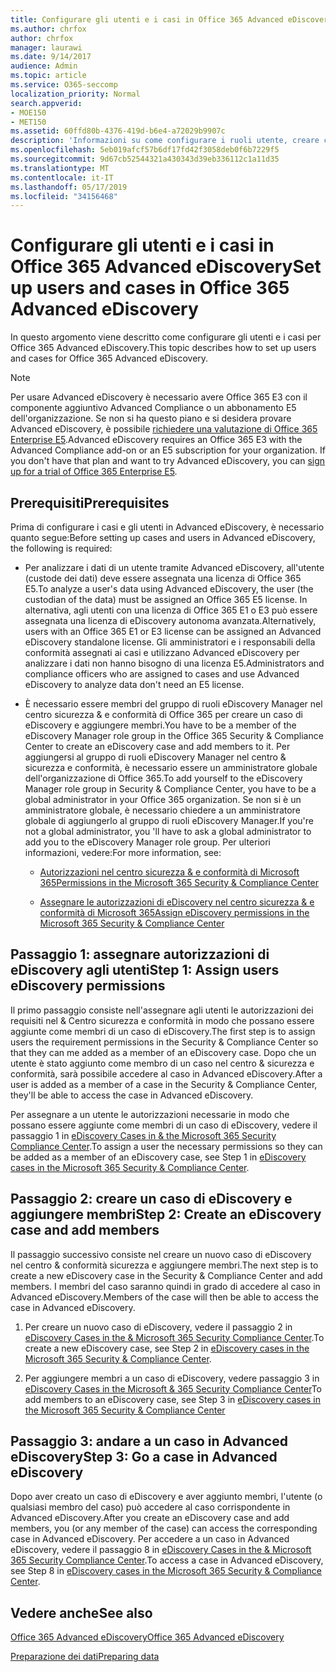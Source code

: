 ```yaml
---
title: Configurare gli utenti e i casi in Office 365 Advanced eDiscovery
ms.author: chrfox
author: chrfox
manager: laurawi
ms.date: 9/14/2017
audience: Admin
ms.topic: article
ms.service: O365-seccomp
localization_priority: Normal
search.appverid:
- MOE150
- MET150
ms.assetid: 60ffd80b-4376-419d-b6e4-a72029b9907c
description: 'Informazioni su come configurare i ruoli utente, creare casi e assegnare gli utenti ai casi in Office 365 Advanced eDiscovery.  '
ms.openlocfilehash: 5eb019afcf57b6df17fd42f3058deb0f6b7229f5
ms.sourcegitcommit: 9d67cb52544321a430343d39eb336112c1a11d35
ms.translationtype: MT
ms.contentlocale: it-IT
ms.lasthandoff: 05/17/2019
ms.locfileid: "34156468"
---
```

# <a name="set-up-users-and-cases-in-office-365-advanced-ediscovery"></a><span data-ttu-id="6b386-103">Configurare gli utenti e i casi in Office 365 Advanced eDiscovery</span><span class="sxs-lookup"><span data-stu-id="6b386-103">Set up users and cases in Office 365 Advanced eDiscovery</span></span>

<span data-ttu-id="6b386-104">In questo argomento viene descritto come configurare gli utenti e i casi per Office 365 Advanced eDiscovery.</span><span class="sxs-lookup"><span data-stu-id="6b386-104">This topic describes how to set up users and cases for Office 365 Advanced eDiscovery.</span></span>
  
> [!NOTE]
> <span data-ttu-id="6b386-p101">Per usare Advanced eDiscovery è necessario avere Office 365 E3 con il componente aggiuntivo Advanced Compliance o un abbonamento E5 dell'organizzazione. Se non si ha questo piano e si desidera provare Advanced eDiscovery, è possibile [richiedere una valutazione di Office 365 Enterprise E5](https://go.microsoft.com/fwlink/p/?LinkID=698279).</span><span class="sxs-lookup"><span data-stu-id="6b386-p101">Advanced eDiscovery requires an Office 365 E3 with the Advanced Compliance add-on or an E5 subscription for your organization. If you don't have that plan and want to try Advanced eDiscovery, you can [sign up for a trial of Office 365 Enterprise E5](https://go.microsoft.com/fwlink/p/?LinkID=698279).</span></span> 
  
## <a name="prerequisites"></a><span data-ttu-id="6b386-107">Prerequisiti</span><span class="sxs-lookup"><span data-stu-id="6b386-107">Prerequisites</span></span>

<span data-ttu-id="6b386-108">Prima di configurare i casi e gli utenti in Advanced eDiscovery, è necessario quanto segue:</span><span class="sxs-lookup"><span data-stu-id="6b386-108">Before setting up cases and users in Advanced eDiscovery, the following is required:</span></span>
  
- <span data-ttu-id="6b386-109">Per analizzare i dati di un utente tramite Advanced eDiscovery, all'utente (custode dei dati) deve essere assegnata una licenza di Office 365 E5.</span><span class="sxs-lookup"><span data-stu-id="6b386-109">To analyze a user's data using Advanced eDiscovery, the user (the custodian of the data) must be assigned an Office 365 E5 license.</span></span> <span data-ttu-id="6b386-110">In alternativa, agli utenti con una licenza di Office 365 E1 o E3 può essere assegnata una licenza di eDiscovery autonoma avanzata.</span><span class="sxs-lookup"><span data-stu-id="6b386-110">Alternatively, users with an Office 365 E1 or E3 license can be assigned an Advanced eDiscovery standalone license.</span></span> <span data-ttu-id="6b386-111">Gli amministratori e i responsabili della conformità assegnati ai casi e utilizzano Advanced eDiscovery per analizzare i dati non hanno bisogno di una licenza E5.</span><span class="sxs-lookup"><span data-stu-id="6b386-111">Administrators and compliance officers who are assigned to cases and use Advanced eDiscovery to analyze data don't need an E5 license.</span></span> 
    
- <span data-ttu-id="6b386-112">È necessario essere membri del gruppo di ruoli eDiscovery Manager nel centro sicurezza &amp; e conformità di Office 365 per creare un caso di eDiscovery e aggiungere membri.</span><span class="sxs-lookup"><span data-stu-id="6b386-112">You have to be a member of the eDiscovery Manager role group in the Office 365 Security &amp; Compliance Center to create an eDiscovery case and add members to it.</span></span> <span data-ttu-id="6b386-113">Per aggiungersi al gruppo di ruoli eDiscovery Manager nel centro &amp; sicurezza e conformità, è necessario essere un amministratore globale dell'organizzazione di Office 365.</span><span class="sxs-lookup"><span data-stu-id="6b386-113">To add yourself to the eDiscovery Manager role group in Security &amp; Compliance Center, you have to be a global administrator in your Office 365 organization.</span></span> <span data-ttu-id="6b386-114">Se non si è un amministratore globale, è necessario chiedere a un amministratore globale di aggiungerlo al gruppo di ruoli eDiscovery Manager.</span><span class="sxs-lookup"><span data-stu-id="6b386-114">If you're not a global administrator, you 'll have to ask a global administrator to add you to the eDiscovery Manager role group.</span></span> <span data-ttu-id="6b386-115">Per ulteriori informazioni, vedere:</span><span class="sxs-lookup"><span data-stu-id="6b386-115">For more information, see:</span></span>
    
  - [<span data-ttu-id="6b386-116">Autorizzazioni nel centro sicurezza &amp; e conformità di Microsoft 365</span><span class="sxs-lookup"><span data-stu-id="6b386-116">Permissions in the Microsoft 365 Security &amp; Compliance Center</span></span>](permissions-in-the-security-and-compliance-center.md)
    
  - [<span data-ttu-id="6b386-117">Assegnare le autorizzazioni di eDiscovery nel centro sicurezza &amp; e conformità di Microsoft 365</span><span class="sxs-lookup"><span data-stu-id="6b386-117">Assign eDiscovery permissions in the Microsoft‍ 365 Security &amp; Compliance Center</span></span>](assign-ediscovery-permissions.md)
    
## <a name="step-1-assign-users-ediscovery-permissions"></a><span data-ttu-id="6b386-118">Passaggio 1: assegnare autorizzazioni di eDiscovery agli utenti</span><span class="sxs-lookup"><span data-stu-id="6b386-118">Step 1: Assign users eDiscovery permissions</span></span>

<span data-ttu-id="6b386-119">Il primo passaggio consiste nell'assegnare agli utenti le autorizzazioni dei requisiti nel &amp; Centro sicurezza e conformità in modo che possano essere aggiunte come membri di un caso di eDiscovery.</span><span class="sxs-lookup"><span data-stu-id="6b386-119">The first step is to assign users the requirement permissions in the Security &amp; Compliance Center so that they can me added as a member of an eDiscovery case.</span></span> <span data-ttu-id="6b386-120">Dopo che un utente è stato aggiunto come membro di un caso nel centro &amp; sicurezza e conformità, sarà possibile accedere al caso in Advanced eDiscovery.</span><span class="sxs-lookup"><span data-stu-id="6b386-120">After a user is added as a member of a case in the Security &amp; Compliance Center, they'll be able to access the case in Advanced eDiscovery.</span></span>
  
<span data-ttu-id="6b386-121">Per assegnare a un utente le autorizzazioni necessarie in modo che possano essere aggiunte come membri di un caso di eDiscovery, vedere il passaggio 1 in [eDiscovery Cases in &amp; the Microsoft 365 Security Compliance Center](ediscovery-cases.md#step-1-assign-ediscovery-permissions-to-potential-case-members).</span><span class="sxs-lookup"><span data-stu-id="6b386-121">To assign a user the necessary permissions so they can be added as a member of an eDiscovery case, see Step 1 in [eDiscovery cases in the Microsoft 365 Security &amp; Compliance Center](ediscovery-cases.md#step-1-assign-ediscovery-permissions-to-potential-case-members).</span></span>
  
## <a name="step-2-create-an-ediscovery-case-and-add-members"></a><span data-ttu-id="6b386-122">Passaggio 2: creare un caso di eDiscovery e aggiungere membri</span><span class="sxs-lookup"><span data-stu-id="6b386-122">Step 2: Create an eDiscovery case and add members</span></span>

<span data-ttu-id="6b386-123">Il passaggio successivo consiste nel creare un nuovo caso di eDiscovery nel centro &amp; conformità sicurezza e aggiungere membri.</span><span class="sxs-lookup"><span data-stu-id="6b386-123">The next step is to create a new eDiscovery case in the Security &amp; Compliance Center and add members.</span></span> <span data-ttu-id="6b386-124">I membri del caso saranno quindi in grado di accedere al caso in Advanced eDiscovery.</span><span class="sxs-lookup"><span data-stu-id="6b386-124">Members of the case will then be able to access the case in Advanced eDiscovery.</span></span>
  
1. <span data-ttu-id="6b386-125">Per creare un nuovo caso di eDiscovery, vedere il passaggio 2 in [eDiscovery Cases in the &amp; Microsoft 365 Security Compliance Center](ediscovery-cases.md#step-2-create-a-new-case).</span><span class="sxs-lookup"><span data-stu-id="6b386-125">To create a new eDiscovery case, see Step 2 in [eDiscovery cases in the Microsoft 365 Security &amp; Compliance Center](ediscovery-cases.md#step-2-create-a-new-case).</span></span>
    
2. <span data-ttu-id="6b386-126">Per aggiungere membri a un caso di eDiscovery, vedere passaggio 3 in [eDiscovery Cases in the Microsoft &amp; 365 Security Compliance Center](ediscovery-cases.md#step-3-add-members-to-a-case)</span><span class="sxs-lookup"><span data-stu-id="6b386-126">To add members to an eDiscovery case, see Step 3 in [eDiscovery cases in the Microsoft 365 Security &amp; Compliance Center](ediscovery-cases.md#step-3-add-members-to-a-case)</span></span>
    
## <a name="step-3-go-a-case-in-advanced-ediscovery"></a><span data-ttu-id="6b386-127">Passaggio 3: andare a un caso in Advanced eDiscovery</span><span class="sxs-lookup"><span data-stu-id="6b386-127">Step 3: Go a case in Advanced eDiscovery</span></span>

<span data-ttu-id="6b386-128">Dopo aver creato un caso di eDiscovery e aver aggiunto membri, l'utente (o qualsiasi membro del caso) può accedere al caso corrispondente in Advanced eDiscovery.</span><span class="sxs-lookup"><span data-stu-id="6b386-128">After you create an eDiscovery case and add members, you (or any member of the case) can access the corresponding case in Advanced eDiscovery.</span></span> <span data-ttu-id="6b386-129">Per accedere a un caso in Advanced eDiscovery, vedere il passaggio 8 in [eDiscovery Cases in the &amp; Microsoft 365 Security Compliance Center](ediscovery-cases.md#step-8-go-to-the-case-in-advanced-ediscovery).</span><span class="sxs-lookup"><span data-stu-id="6b386-129">To access a case in Advanced eDiscovery, see Step 8 in [eDiscovery cases in the Microsoft 365 Security &amp; Compliance Center](ediscovery-cases.md#step-8-go-to-the-case-in-advanced-ediscovery).</span></span>
  
## <a name="see-also"></a><span data-ttu-id="6b386-130">Vedere anche</span><span class="sxs-lookup"><span data-stu-id="6b386-130">See also</span></span>

[<span data-ttu-id="6b386-131">Office 365 Advanced eDiscovery</span><span class="sxs-lookup"><span data-stu-id="6b386-131">Office 365 Advanced eDiscovery</span></span>](office-365-advanced-ediscovery.md)
  
[<span data-ttu-id="6b386-132">Preparazione dei dati</span><span class="sxs-lookup"><span data-stu-id="6b386-132">Preparing data</span></span>](prepare-data-for-advanced-ediscovery.md)
 